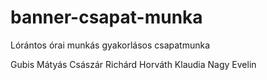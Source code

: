 # banner-csapat-munka
Lórántos órai munkás gyakorlásos csapatmunka

Gubis Mátyás
Császár Richárd
Horváth Klaudia
Nagy Evelin
